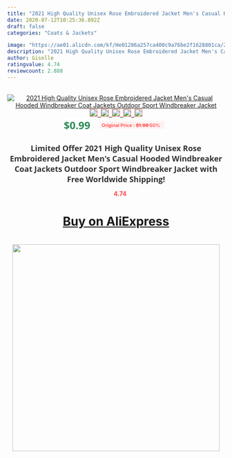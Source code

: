 ```yaml
---
title: "2021 High Quality Unisex Rose Embroidered Jacket Men's Casual Hooded Windbreaker Coat Jackets Outdoor Sport Windbreaker Jacket"
date: 2020-07-12T10:25:36.892Z
draft: false
categories: "Coats & Jackets"

image: "https://ae01.alicdn.com/kf/He01286a257ca400c9a76be2f1628801ca/2021-High-Quality-Unisex-Rose-Embroidered-Jacket-Men-s-Casual-Hooded-Windbreaker-Coat-Jackets-Outdoor-Sport.jpg"
description: "2021 High Quality Unisex Rose Embroidered Jacket Men's Casual Hooded Windbreaker Coat Jackets Outdoor Sport Windbreaker Jacket"
author: Giselle
ratingvalue: 4.74
reviewcount: 2.888
---
```

<br>
<div style="text-align: center;">
<a href="https://s.click.aliexpress.com/e/_AcXf5F" target="_blank" rel="nofollow noopener noreferrer"><img alt="2021 High Quality Unisex Rose Embroidered Jacket Men's Casual Hooded Windbreaker Coat Jackets Outdoor Sport Windbreaker Jacket" class="magnifier-image" src="https://ae01.alicdn.com/kf/He01286a257ca400c9a76be2f1628801ca/2021-High-Quality-Unisex-Rose-Embroidered-Jacket-Men-s-Casual-Hooded-Windbreaker-Coat-Jackets-Outdoor-Sport.jpg_640x640.jpg">
<br>
<img style="border:1px solid salmon" src="https://ae01.alicdn.com/kf/He01286a257ca400c9a76be2f1628801ca/2021-High-Quality-Unisex-Rose-Embroidered-Jacket-Men-s-Casual-Hooded-Windbreaker-Coat-Jackets-Outdoor-Sport.jpg_120x120.jpg">&nbsp;&nbsp;<img style="border:1px solid salmon" src="https://ae01.alicdn.com/kf/Hcbc039978eda4bc89dac242aaacde9c56/2021-High-Quality-Unisex-Rose-Embroidered-Jacket-Men-s-Casual-Hooded-Windbreaker-Coat-Jackets-Outdoor-Sport.jpg_120x120.jpg">&nbsp;&nbsp;<img style="border:1px solid salmon" src="https://ae01.alicdn.com/kf/H05d3d329d27548709b769e33ab20b0555/2021-High-Quality-Unisex-Rose-Embroidered-Jacket-Men-s-Casual-Hooded-Windbreaker-Coat-Jackets-Outdoor-Sport.jpg_120x120.jpg">&nbsp;&nbsp;<img style="border:1px solid salmon" src="https://ae01.alicdn.com/kf/H6d67a5733bf3404e85d7394dfc79c433P/2021-High-Quality-Unisex-Rose-Embroidered-Jacket-Men-s-Casual-Hooded-Windbreaker-Coat-Jackets-Outdoor-Sport.jpg_120x120.jpg">&nbsp;&nbsp;<img style="border:1px solid salmon" src="https://ae01.alicdn.com/kf/H3bea01c6b22949a2a5220d1cd65d666c0/2021-High-Quality-Unisex-Rose-Embroidered-Jacket-Men-s-Casual-Hooded-Windbreaker-Coat-Jackets-Outdoor-Sport.jpg_120x120.jpg"></a></div><br0>
<div style="text-align: center;"><span style="background-color: white; border: 0px; box-sizing: border-box; color: seagreen; display: inline-block; font-family: &quot;open sans&quot; , &quot;arial&quot; , &quot;helvetica&quot; , sans-serif , &quot;heiti&quot;; font-size: 24px; font-stretch: inherit; font-weight: 700; line-height: inherit; margin: 0px 10px 0px 0px; padding: 0px; vertical-align: middle;">$0.99 </span>
<span style="background: rgb(255 , 241 , 241); border-radius: 3px; border: 0px; box-sizing: border-box; color: #ff4747; display: inline-block; font-family: inherit; font-size: 12px; font-stretch: inherit; font-style: inherit; font-variant: inherit; font-weight: 600; line-height: inherit; margin: 0px; padding: 2px 5px; transform: scale(0.9); vertical-align: middle;">Original Price : <b style="text-decoration: line-through;">$1.98 </b> 50%&nbsp;&nbsp;</span></div>
<h1 style="color: #333333; display: inline-block; font-family: &quot;open sans&quot; , &quot;arial&quot; , &quot;helvetica&quot; , sans-serif , &quot;heiti&quot;; font-size: 18px; font-stretch: inherit; font-weight: 700; text-align: center;">Limited Offer 2021 High Quality Unisex Rose Embroidered Jacket Men's Casual Hooded Windbreaker Coat Jackets Outdoor Sport Windbreaker Jacket with Free Worldwide Shipping!</h1>
<div style="color: #ff4747; text-align: center;">
<img src="https://4.bp.blogspot.com/-M0ZcTcb-5uY/XleCXlxnR4I/AAAAAAAAAEc/OrjgMkXV1oMQFaCRZj5HQwOCBcu3w1FegCPcBGAYYCw/s1600/star.png" style="height: 15px;">&nbsp;<b>4.74</b></div>
<div class="button_cont" align="center"><a class="buynow_a" href="https://s.click.aliexpress.com/e/_AcXf5F" target="_blank" rel="nofollow noopener noreferrer"><H1>Buy on AliExpress</H1></a></div><br>
<div class="separator" style="clear: both; text-align: center;">
<img src="https://lh3.googleusercontent.com/-pTy5HemUv9M/XlePHvY0dAI/AAAAAAAAAE4/0nX5iRUoIWY8eMW9Dpxeirr157OZliDIgCLcBGAsYHQ/s1600/badge.gif" width="480">
</div>
